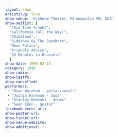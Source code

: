 ```yaml
---
layout: show
artistslug: luna
show-venue: 'Orpheum Theater, Minneapolis MN, USA'
show-setlist: [
  "This Time Around",
  "California (All the Way)",
  "Chinatown",
  "Sideshow By The Seashore",
  "Moon Palace",
  "Friendly Advice",
  "23 Minutes in Brussels"
  ]
show-date: 1996-03-23
category: 1996
show-radio: 
show-lastfm: 
show-cancelled: 
performers: 
 - "Dean Wareham - guitar/vocals"
 - "Justin Harwood - bass"
 - "Stanley Demeski - drums"
 - "Sean Eden - guitar"
facebook-event-url: 
show-poster-url: 
show-ticket-url: 
show-venue-website: 
show-additional: 
---
```


